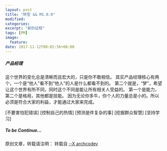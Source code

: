 ```yaml
---
layout: post
title: "转型 && M1.0.0"
modified:
categories: 
excerpt: "新的征程"
tags: [PM]
image:
  feature:
date: 2017-11-12T00:02:56+08:00
---
```

##### 产品经理

这个世界的变化总是清晰而且宏大的，只是你不敢相信。
其实产品经理核心有两个，一个是“他人"看不到“他人”的人是什么都看不到的。
第二个就是，“梦”，希望让这个世界有所不同，同时这个不同是能让所有相关人受益的。
第一个是能力，第二个是格局，其他都是技能。
因为无论你多牛，你个人的力量总是小的。所以必须是符合大家的利益，才能通过大家来完成。

[不要害怕犯错误]
[控制自己的热情]
[预测是件复杂的事]
[挖掘群众智慧]
[坚持学习]

##### To be Continue…

原创文章，转载请注明： 转载自 <a href="http://archcodev.com">:-X archcodev</a>